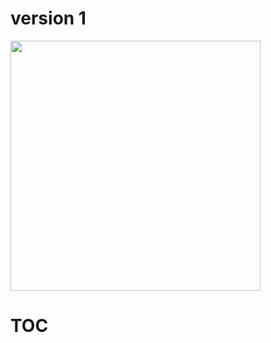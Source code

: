 # version 1
<img src="https://github.com/siorTeam/T-Rex/assets/115550749/aba3c4ef-b688-4dca-97bd-72dbbdae2217" width="400">

# TOC
